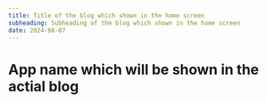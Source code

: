 ```yaml
---
title: Title of the blog which shown in the home screen
subheading: Subheading of the blog which shown in the home screen
date: 2024-08-07
---
```


# App name which will be shown in the actial blog
